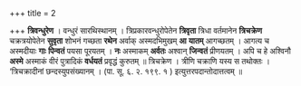+++
title = 2

+++
**त्रिवन्धुरेण** । वन्धुरं सारथिस्थानम् । त्रिप्रकारवन्धुरोपेतेन **त्रिवृता** त्रिधा वर्तमानेन **त्रिचक्रेण** चक्रत्रयोपेतेन **सुवृता** शोभनं गच्छता **रथेन** अर्वाक् अस्मदभिमुखम् **आ** **यातम्** आगच्छतम् । आगत्य च अस्मदीयाः **गाः** **पिन्वतं** पयसा पूरयतम् । **नः** अस्माकम् **अर्वतः** अश्वान् **जिन्वतं** प्रीणयतम् । अपि च हे अश्विनौ **अस्मे** अस्माकं वीरं पुत्रादिकं **वर्धयतं** प्रवृद्धं कुरुतम् ॥ त्रिचक्रेण । त्रीणि चक्राणि यस्य स तथोक्तः । ‘त्रिचक्रादीनां छन्दस्युपसंख्यानम् । (पा. सू. ६. २. १९९. १ ) इत्युत्तरपदान्तोदात्तत्वम् ॥